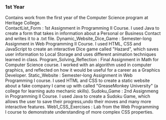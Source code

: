 ### 1st Year
Contains work from the first year of the Computer Science program at Heritage College.<br>
ContactList_Form : 1st Assignment in Programming II Course. I used Java to create a form that takes in information about a Personal or Business Contact and writes it to a .txt file.
Dynamic_Website_Dice_Game : Semester-long Assignment in Web Programming II Course. I used HTML, CSS and JavaScript to create an interactive Dice game called "Hazard", which saves user information to Local Storage and uses different animation techniques learned in class.
Program_Solving_Reflection : Final Assignment in Math for Computer Science course. I worked with an algorithm used in computer graphics, and reflected on how it would be useful for a career as a Graphics Developer.
Static_Website : Semester-long Assignment in Web Programming I course. I used HTML and CSS to create a static website about a fake company I came up with called "GreaseMonkey University" (a college for learning auto mechanic skills).
Sudoku_Game : 2nd Assignmeng in Programming II Course. I used Java to create a Sudoku Game, which allows the user to save their progress,undo their moves and many more interactive features.
Web1_CSS_Exercises : Lab from the Web Programming I course to demonstrate understanding of more complex CSS properties.
